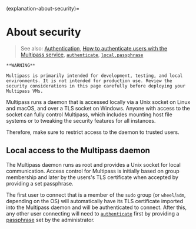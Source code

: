 (explanation-about-security)=
# About security

> See also: [Authentication](/explanation/authentication), [How to authenticate users with the Multipass service](how-to-guides-customise-multipass-authenticate-users-with-the-multipass-service), [`authenticate`](/reference/command-line-interface/authenticate), [`local.passphrase`](/reference/settings/local-passphrase)

```{caution}
**WARNING**

Multipass is primarily intended for development, testing, and local environments. It is not intended for production use. Review the security considerations in this page carefully before deploying your Multipass VMs.
```

Multipass runs a daemon that is accessed locally via a Unix socket on Linux and macOS, and over a TLS socket on Windows. Anyone with access to the socket can fully control Multipass, which includes mounting host file systems or to tweaking the security features for all instances.

Therefore, make sure to restrict access to the daemon to trusted users.

## Local access to the Multipass daemon

The Multipass daemon runs as root and provides a Unix socket for local communication. Access control for Multipass is initially based on group membership and later by the users's TLS certificate when accepted by providing a set passphrase.

The first user to connect that is a member of the `sudo` group (or `wheel`/`adm`, depending on the OS) will automatically have its TLS certificate imported into the Multipass daemon and will be authenticated to connect. After this, any other user connecting will need to [`authenticate`](/reference/command-line-interface/authenticate) first by providing a [passphrase](/reference/settings/local-passphrase) set by the administrator.
